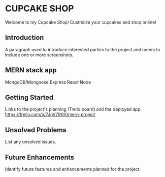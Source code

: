 # CUPCAKE SHOP
Welcome to my Cupcake Shop!
Custmiize your cupcakes and shop online!

## Introduction
A paragraph used to introduce interested parties to the project and needs to include one or more screenshots.

## MERN stack app
MongoDB/Mongoose
Express
React
Node

## Getting Started
Links to the project's planning (Trello board) and the deployed app.
https://trello.com/b/7JnV79GX/mern-project

## Unsolved Problems
List any unsolved issues.

## Future Enhancements
Identify future features and enhancements planned for the project.
